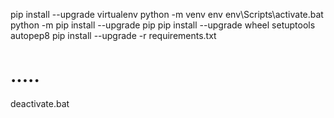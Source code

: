 pip install --upgrade virtualenv
python -m venv env
env\Scripts\activate.bat
python -m pip install --upgrade pip
pip install --upgrade wheel setuptools autopep8
pip install --upgrade -r requirements.txt
#  .....
deactivate.bat
